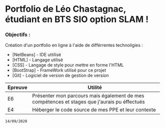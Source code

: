 # Portfolio de Léo Chastagnac, étudiant en BTS SIO option SLAM !

### Objectifs : 

Création d'un portfolio en ligne à l'aide de différrentes technoligies : 


* [NetBeans] - IDE uttilisé
* [HTML] - Langage utilisé
* [CSS] - Langage de style pour mettre en forme l'HTML
* [BootStrap] - FrameWork utilisé pour ce projet 
* [Git] - Logiciel de version de gestion de version




| Epreuve | Utilité |
| ------ | ------ |
| E6 | Présenter mon parcours mais également de mes compétences et stages que j'aurais pu éffectués |
| E4 | Héberger le code source de mes PPE et leur contexte |





```sh
14/09/2020
```
